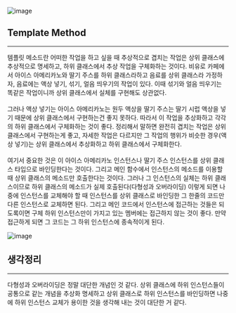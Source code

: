 ![image](https://github.com/HuttTheJAVA/java/assets/92637789/e26d2fae-9160-4d79-98dd-dd0a31acc37d)

## Template Method
-----------------
템플릿 메소드란 어떠한 작업을 하고 싶을 때 추상적으로 겹치는 작업은 상위 클래스에 추상적으로 명세하고, 하위 클래스에서 추상 작업을 구체화하는 것이다.
비유로 카페에서 아이스 아메리카노와 딸기 주스를 하위 클래스라하고 음료를 상위 클래스라 가정하자, 음료에는 액상 넣기, 섞기, 얼음 띄우기의 작업이 있다.
이때 섞기와 얼음 띄우기는 똑같은 작업이니까 상위 클래스에서 실체를 구현해도 상관없다.<br></br>
그러나 액상 넣기는 아이스 아메리카노는 원두 액상을
딸기 주스는 딸기 시럽 액상을 넣기 때문에 상위 클래스에서 구현하는건 좋지 못하다. 따라서 이 작업을 추상화하고 각각의 하위 클래스에서 구체화하는 것이 좋다.
정리해서 말하면 완전히 겹치는 작업은 상위 클래스에서 구현하는게 좋고, 자세한 작업은 다르지만 그 작업의 행위가 비슷한 경우(액상 넣기)는 상위 클래스에서 추상화하고
하위 클래스에서 구체화한다.<br></br> 여기서 중요한 것은 이 아이스 아메리카노 인스턴스나 딸기 주스 인스턴스를 상위 클래스 타입으로 바인딩한다는 것이다. 그리고
메인 함수에서 인스턴스의 메소드를 이용할 때 상위 클래스의 메소드만 호출한다는 것이다. 그러나 그 인스턴스의 실체는 하위 클래스이므로 하위 클래스의 메소드가 실제 호출된다(다형성과 오버라이딩)
이렇게 되면 나중에 인스턴스를 교체해야 할 때 인스턴스를 상위 클래스로 바인딩한 그 한줄의 코드만 다른 인스턴스로 교체하면 된다. 그리고 메인 코드에서 인스턴스에 접근하는 것들은 되도록이면
구체 하위 인스턴스만이 가지고 있는 멤버에는 접근하지 않는 것이 좋다. 만약 접근하게 되면 그 코드는 그 하위 인스턴스에 종속적이게 된다.

![image](https://github.com/HuttTheJAVA/java/assets/92637789/4bac5948-5ea3-4018-bdf4-7840dd72ddd1)

## 생각정리
----------------------------

다형성과 오버라이딩은 정말 대단한 개념인 것 같다. 상위 클래스에 하위 인스턴스들이 공통으로 같는 개념을 추상화 명세하고 상위 클래스로 하위 인스턴스를 바인딩하면 나중에 하위 인스턴스 교체가 용이한 것을 생각해 내는 것이 대단한 거 같다.
